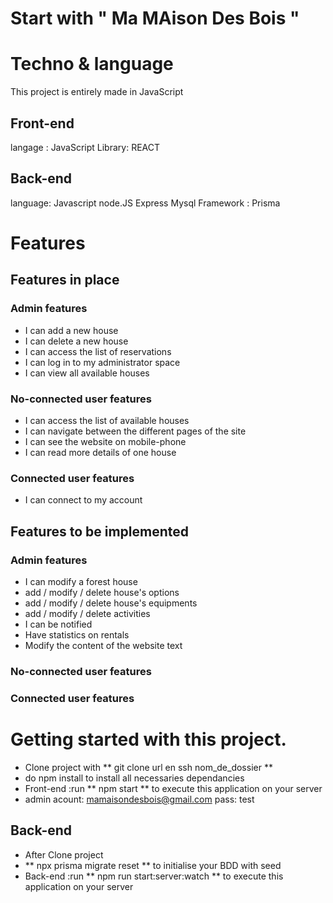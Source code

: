 # Start with " Ma MAison Des Bois "

# Techno & language

This project is entirely made in JavaScript

## Front-end

langage : JavaScript
Library: REACT

## Back-end

language: Javascript
node.JS
Express
Mysql
Framework : Prisma

# Features

## Features in place

### Admin features

- I can add a new house
- I can delete a new house
- I can access the list of reservations
- I can log in to my administrator space
- I can view all available houses

### No-connected user features

- I can access the list of available houses
- I can navigate between the different pages of the site
- I can see the website on mobile-phone
- I can read more details of one house

### Connected user features

- I can connect to my account

## Features to be implemented

### Admin features

- I can modify a forest house
- add / modify / delete house's options
- add / modify / delete house's equipments
- add / modify / delete activities
- I can be notified
- Have statistics on rentals
- Modify the content of the website text

### No-connected user features

### Connected user features

# Getting started with this project.

- Clone project with ** git clone url en ssh nom_de_dossier **
- do npm install to install all necessaries dependancies
- Front-end :run ** npm start ** to execute this application on your server
- admin acount: mamaisondesbois@gmail.com pass: test

## Back-end

- After Clone project
- ** npx prisma migrate reset ** to initialise your BDD with seed
- Back-end :run ** npm run start:server:watch ** to execute this application on your server
